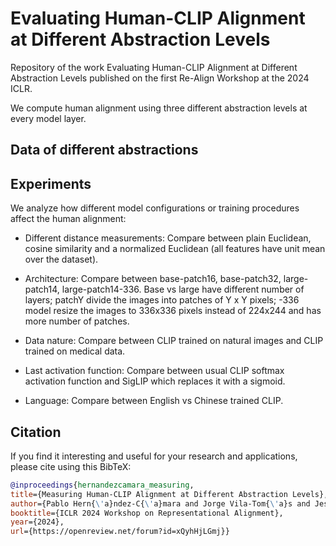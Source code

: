 # Evaluating Human-CLIP Alignment at Different Abstraction Levels

Repository of the work Evaluating Human-CLIP Alignment at Different Abstraction Levels published on the first Re-Align Workshop at the 2024 ICLR.

We compute human alignment using three different abstraction levels at every model layer.

## Data of different abstractions


## Experiments

We analyze how different model configurations or training procedures affect the human alignment:

- Different distance measurements: Compare between plain Euclidean, cosine similarity and a normalized Euclidean (all features have unit mean over the dataset).

- Architecture: Compare between base-patch16, base-patch32, large-patch14, large-patch14-336. Base vs large have different number of layers; patchY divide the images into patches of Y x Y pixels; -336 model resize the images to 336x336 pixels instead of 224x244 and has more number of patches.

- Data nature: Compare between CLIP trained on natural images and CLIP trained on medical data.

- Last activation function: Compare between usual CLIP softmax activation function and SigLIP which replaces it with a sigmoid.

- Language: Compare between English vs Chinese trained CLIP.

## Citation

If you find it interesting and useful for your research and applications, please cite using this BibTeX:
```bibtex
@inproceedings{hernandezcamara_measuring,
title={Measuring Human-CLIP Alignment at Different Abstraction Levels},
author={Pablo Hern{\'a}ndez-C{\'a}mara and Jorge Vila-Tom{\'a}s and Jesus Malo and Valero Laparra},
booktitle={ICLR 2024 Workshop on Representational Alignment},
year={2024},
url={https://openreview.net/forum?id=xQyhHjLGmj}}
```
